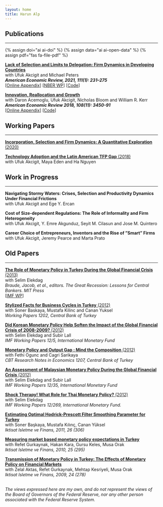 ```yaml
---
layout: home
title: Harun Alp
---
```



## Publications
----------------

{% assign doi="ai ai-doi" %}
{% assign data="ai ai-open-data" %}
{% assign pdf="fas fa-file-pdf" %}

<a href="assets/papers/aer.20180555.pdf">**Lack of Selection and Limits to Delegation: Firm Dynamics in Developing Countries**</a><br>
with Ufuk Akcigit and Michael Peters <br>
_**American Economic Review, 2021, 111(1): 231–275**_ <br>
[<a href="assets/papers/aap2021_online_appendix.pdf" target="_blank">Online Appendix</a>]
[<a href="https://www.nber.org/papers/w21905" target="_blank">NBER WP</a>]
[<a href="https://github.com/aharoun/AAP2020" target="_blank">Code</a>]

<a href="assets/papers/aer.20130470.pdf">**Innovation, Reallocation and Growth**</a><br>
with Daron Acemoglu, Ufuk Akcigit, Nicholas Bloom and William R. Kerr <br>
_**American Economic Review 2018, 108(11): 3450-91**_<br>
[<a href="assets/papers/AAABK_OnlineAppendix.pdf" target="_blank">Online Appendix</a>]
[<a href="https://github.com/aharoun/AAABK2018" target="_blank">Code</a>]

## Working Papers
----------------

<a href="assets/papers/jmpAlp-latest.pdf">**Incorporation, Selection and Firm Dynamics: A Quantitative Exploration** (2020)</a>

<a href=" ">**Technology Adoption and the Latin American TFP Gap** (2018)</a><br>
with Ufuk Akcigit, Maya Eden and Ha Nguyen

## Work in Progress
----------------


**Navigating Stormy Waters: Crises, Selection and Productivity Dynamics Under Financial Frictions**<br>
with Ufuk Akcigit and Ege Y. Ercan<br>

**Cost of Size-dependent Regulations: The Role of Informality and Firm Heterogeneity** <br>
with Ufuk Akcigit, Y. Emre Akgunduz, Seyit M. Cilasun and Jose M. Quintero

**Career Choice of Entrepreneurs, Inventors and the Rise of ”Smart” Firms** <br>
with Ufuk Akcigit, Jeremy Pearce and Marta Prato


## Old Papers
----------------

<a href="https://mitpress.universitypressscholarship.com/view/10.7551/mitpress/9780262018340.001.0001/upso-9780262018340-chapter-3"> **The Role of Monetary Policy in Turkey During the Global Financial Crisis** (2013)</a><br>
with Selim Elekdag <br>
_Braude, Jacob, et al., editors. The Great Recession: Lessons for Central Bankers. MIT Press_<br>
[<a href="https://www.imf.org/en/Publications/WP/Issues/2016/12/31/The-Role-of-Monetary-Policy-in-Turkey-During-the-Global-Financial-Crisis-25005" target="_blank">IMF WP</a>]


<a href="https://www.tcmb.gov.tr/wps/wcm/connect/ec4e33f3-88b1-4c5b-a410-32d4bbbbdf22/WP1202.pdf?MOD=AJPERES&CACHEID=ROOTWORKSPACE-ec4e33f3-88b1-4c5b-a410-32d4bbbbdf22-m3fw5XW">**Stylized Facts for Business Cycles in Turkey** (2012)</a><br>
with Soner Baskaya, Mustafa Kilinc and Canan Yuksel<br>
_Working Papers 1202, Central Bank of Turkey_

<a href="https://www.imf.org/en/Publications/WP/Issues/2016/12/31/Did-Korean-Monetary-Policy-Help-Soften-the-Impact-of-the-Global-Financial-Crisis-of-2008-2009-25519">**Did Korean Monetary Policy Help Soften the Impact of the Global Financial Crisis of 2008-2009?** (2012)</a><br>
with Selim Elekdag and Subir Lall <br>
_IMF Working Papers 12/5, International Monetary Fund_

<a href="https://www.tcmb.gov.tr/wps/wcm/connect/a5fa0714-922d-42f4-8c3d-61db45b13f61/EN1207eng.pdf?MOD=AJPERES&CACHEID=ROOTWORKSPACE-a5fa0714-922d-42f4-8c3d-61db45b13f61-m3fw554">**Monetary Policy and Output Gap : Mind the Composition** (2012)</a><br>
with Fethi Ogunc and Cagri Sarikaya <br> 
_CBT Research Notes in Economics 1207, Central Bank of Turkey_

<a href="https://www.imf.org/en/Publications/WP/Issues/2016/12/31/An-Assessment-of-Malaysian-Monetary-Policy-During-the-Global-Financial-Crisis-of-2008-09-25685">**An Assessment of Malaysian Monetary Policy During the Global Financial Crisis** (2012)</a><br>
with Selim Elekdag and Subir Lall <br> 
_IMF Working Papers 12/35, International Monetary Fund_

<a href="https://www.imf.org/en/Publications/WP/Issues/2016/12/31/Shock-Therapy-What-Role-for-Thai-Monetary-Policy-40089">**Shock Therapy! What Role for Thai Monetary Policy?** (2012)</a><br>
with Selim Elekdag <br>
_IMF Working Papers 12/269, International Monetary Fund._ 

<a href="https://www.tcmb.gov.tr/wps/wcm/connect/61089808-d70c-4ec8-8ff4-d1e1ad6e4efa/EN1103eng.pdf?MOD=AJPERES&CACHEID=ROOTWORKSPACE-61089808-d70c-4ec8-8ff4-d1e1ad6e4efa-m3fw4Um"> **Estimating Optimal Hodrick-Prescott Filter Smoothing Parameter for Turkey**</a><br>
with Soner Başkaya, Mustafa Kılınç, Canan Yüksel <br>
_Iktisat Isletme ve Finans, 2011, 26 (306)_

<a href="assets/papers/AKKRGO.pdf"> **Measuring market based monetary policy expectations in Turkey**</a><br>
with Refet Gurkaynak, Hakan Kara, Gursu Keles, Musa Orak <br>
_Iktisat Isletme ve Finans, 2010, 25 (295)_

<a href="https://www.tcmb.gov.tr/wps/wcm/connect/24f3d2a2-2e0f-4eea-8f11-056f90ac2142/WP0811.pdf?MOD=AJPERES&CACHEID=ROOTWORKSPACE-24f3d2a2-2e0f-4eea-8f11-056f90ac2142-m3fw5Pc"> **Transmission of Monetary Policy in Turkey: The Effects of Monetary Policy on Financial Markets**</a><br>
with Zelal Aktas, Refet Gurkaynak, Mehtap Kesriyeli, Musa Orak <br>
_Iktisat Isletme ve Finans, 2009, 24 (278)_
<br>
<br>

*The views expressed here are my own, and do not represent the views of the Board of Governors of the Federal Reserve, nor any other person associated with the Federal Reserve System.*